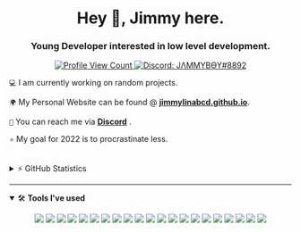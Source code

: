 <h1 align="center">Hey 👋, Jimmy here.</h1>
<h3 align="center">Young Developer interested in low level development.</h3>


<p align="center">
  <a href="https://github.com/jimmylinabcd">
    <img src="https://komarev.com/ghpvc/?username=jimmylinabcd&style=flat-square&label=Profile%20Views&logo=github" alt="Profile View Count"/>
  </a>
  <a href="https://discord.com/users/614244976389521408">
    <img src="https://img.shields.io/badge/Discord-JΛMMYBӨY%238892-%237289da?logo=discord&style=flat-square" alt="Discord: JΛMMYBӨY#8892"/>
  </a>
</p>


`💻` I am currently working on random projects.

`🌍` My Personal Website can be found @ **[jimmylinabcd.github.io](https://jimmylinabcd.github.io)**.

`📨` You can reach me via **[Discord](https://discord.com/users/614244976389521408)** .

`⭐` My goal for 2022 is to procrastinate less.

<br>

<details>
  <summary>⚡ GitHub Statistics</summary> 
  <img src="https://github-readme-stats.vercel.app/api/top-langs/?username=jimmylinabcd&layout=compact&theme=tokyonight" />
  <img src="https://github-readme-stats.vercel.app/api?username=jimmylinabcd&count_private=true&show_icons=true&theme=tokyonight" />
  <img src="http://github-readme-streak-stats.herokuapp.com?user=jimmylinabcd&theme=tokyonight&hide_border=true)" />
  <img src="https://github-profile-trophy.vercel.app/?username=jimmylinabcd&theme=dracula" />
</details>

---

<details open>
<summary>🛠 <b>Tools I've used</b></summary>
<p>

<p align="center">
<img src="https://img.shields.io/badge/-HTML5-black?style=for-the-badge&logo=HTML5" />
<img src="https://img.shields.io/badge/CSS-black?style=for-the-badge&logo=css3&logoColor=1572B6" />
<img src="https://img.shields.io/badge/Javascript-black?style=for-the-badge&logo=javascript" />
<img src="https://img.shields.io/badge/TailwindCSS-black?style=for-the-badge&logo=Tailwind%20CSS" />
<img src="https://img.shields.io/badge/Github-black?style=for-the-badge&logo=Github" />
<img src="https://img.shields.io/badge/Visual%20Studio%20Code-black?style=for-the-badge&logo=visual-studio-code&logoColor=007ACC" />
<img src="https://img.shields.io/badge/Photoshop-black?style=for-the-badge&logo=Adobe%20Photoshop" />
<img src="https://img.shields.io/badge/adobeillustrator-%23FF9A00.svg?style=for-the-badge&logo=adobeillustrator&logoColor=white" />
<img src="https://img.shields.io/badge/Windows-0078D6?style=for-the-badge&logo=windows&logoColor=white" />
<img src="https://img.shields.io/badge/-Arduino-00979D?style=for-the-badge&logo=Arduino&logoColor=white" />
<img src="https://img.shields.io/badge/Edge-0078D7?style=for-the-badge&logo=Microsoft-edge&logoColor=white" />
<img src="https://img.shields.io/badge/-Stackoverflow-FE7A16?style=for-the-badge&logo=stack-overflow&logoColor=white" />
<img src="https://img.shields.io/badge/Microsoft_Learn-258ffa?style=for-the-badge&logo=microsoft&logoColor=whit" />
<img src="https://img.shields.io/badge/.NET-5C2D91?style=for-the-badge&logo=.net&logoColor=white" />
<img src="https://img.shields.io/badge/bootstrap-%23563D7C.svg?style=for-the-badge&logo=bootstrap&logoColor=white" />
<img src="https://img.shields.io/badge/django-%23092E20.svg?style=for-the-badge&logo=django&logoColor=white" />
<img src="https://img.shields.io/badge/jquery-%230769AD.svg?style=for-the-badge&logo=jquery&logoColor=white" />
<img src="https://img.shields.io/badge/flask-%23000.svg?style=for-the-badge&logo=flask&logoColor=white" />
<img src="https://img.shields.io/badge/jquery-%230769AD.svg?style=for-the-badge&logo=jquery&logoColor=white" />
<img src="https://img.shields.io/badge/Ubuntu-E95420?style=for-the-badge&logo=ubuntu&logoColor=white" />
<img src="https://img.shields.io/badge/Linux-FCC624?style=for-the-badge&logo=linux&logoColor=black" />
</p>
</details>



